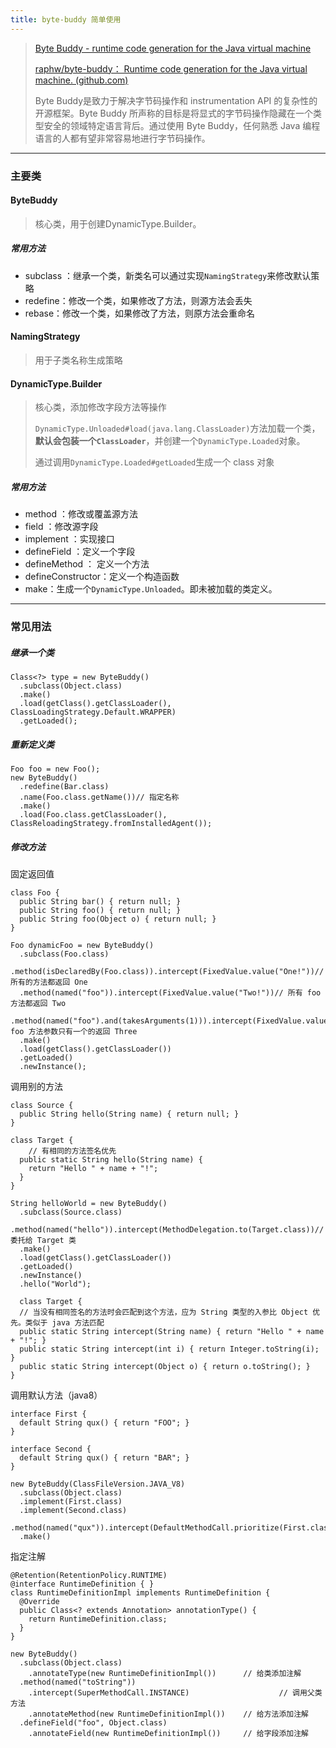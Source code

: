 ```yaml
---
title: byte-buddy 简单使用
---
```


> [Byte Buddy - runtime code generation for the Java virtual machine](https://bytebuddy.net/#/tutorial)
>
> [raphw/byte-buddy： Runtime code generation for the Java virtual machine. (github.com)](https://github.com/raphw/byte-buddy)
>
> Byte Buddy是致力于解决字节码操作和 instrumentation API 的复杂性的开源框架。Byte Buddy 所声称的目标是将显式的字节码操作隐藏在一个类型安全的领域特定语言背后。通过使用 Byte Buddy，任何熟悉 Java 编程语言的人都有望非常容易地进行字节码操作。



------



### 主要类

#### ByteBuddy

> 核心类，用于创建DynamicType.Builder。

##### 常用方法

- subclass ：继承一个类，新类名可以通过实现`NamingStrategy`来修改默认策略
- redefine：修改一个类，如果修改了方法，则源方法会丢失
- rebase：修改一个类，如果修改了方法，则原方法会重命名

#### NamingStrategy

> 用于子类名称生成策略

#### DynamicType.Builder

> 核心类，添加修改字段方法等操作
>
> `DynamicType.Unloaded#load(java.lang.ClassLoader)`方法加载一个类，**默认会包装一个`ClassLoader`**，并创建一个`DynamicType.Loaded`对象。
>
> 通过调用`DynamicType.Loaded#getLoaded`生成一个 class 对象

##### 常用方法

- method ：修改或覆盖源方法
- field ：修改源字段
- implement ：实现接口
- defineField ：定义一个字段
- defineMethod ： 定义一个方法
- defineConstructor：定义一个构造函数
- make：生成一个`DynamicType.Unloaded`。即未被加载的类定义。



------



### 常见用法

##### 继承一个类

```
Class<?> type = new ByteBuddy()
  .subclass(Object.class)
  .make()
  .load(getClass().getClassLoader(), ClassLoadingStrategy.Default.WRAPPER)
  .getLoaded();
```

##### 重新定义类

```
Foo foo = new Foo();
new ByteBuddy()
  .redefine(Bar.class)
  .name(Foo.class.getName())// 指定名称
  .make()
  .load(Foo.class.getClassLoader(), ClassReloadingStrategy.fromInstalledAgent());
```

##### 修改方法

固定返回值

```
class Foo {
  public String bar() { return null; }
  public String foo() { return null; }
  public String foo(Object o) { return null; }
}
 
Foo dynamicFoo = new ByteBuddy()
  .subclass(Foo.class)
  .method(isDeclaredBy(Foo.class)).intercept(FixedValue.value("One!"))// 所有的方法都返回 One
  .method(named("foo")).intercept(FixedValue.value("Two!"))// 所有 foo 方法都返回 Two
  .method(named("foo").and(takesArguments(1))).intercept(FixedValue.value("Three!"))// foo 方法参数只有一个的返回 Three
  .make()
  .load(getClass().getClassLoader())
  .getLoaded()
  .newInstance();

```

调用别的方法

```
class Source {
  public String hello(String name) { return null; }
}
 
class Target {
	// 有相同的方法签名优先
  public static String hello(String name) {
    return "Hello " + name + "!";
  }
}
 
String helloWorld = new ByteBuddy()
  .subclass(Source.class)
  .method(named("hello")).intercept(MethodDelegation.to(Target.class))// 委托给 Target 类
  .make()
  .load(getClass().getClassLoader())
  .getLoaded()
  .newInstance()
  .hello("World");
  
  class Target {
  // 当没有相同签名的方法时会匹配到这个方法，应为 String 类型的入参比 Object 优先。类似于 java 方法匹配
  public static String intercept(String name) { return "Hello " + name + "!"; }
  public static String intercept(int i) { return Integer.toString(i); }
  public static String intercept(Object o) { return o.toString(); }
}
```

调用默认方法（java8）

```
interface First {
  default String qux() { return "FOO"; }
}
 
interface Second {
  default String qux() { return "BAR"; }
}

new ByteBuddy(ClassFileVersion.JAVA_V8)
  .subclass(Object.class)
  .implement(First.class)
  .implement(Second.class)
  .method(named("qux")).intercept(DefaultMethodCall.prioritize(First.class))
  .make()
```

指定注解

```
@Retention(RetentionPolicy.RUNTIME)
@interface RuntimeDefinition { }
class RuntimeDefinitionImpl implements RuntimeDefinition {
  @Override
  public Class<? extends Annotation> annotationType() {
    return RuntimeDefinition.class;
  }
}

new ByteBuddy()
  .subclass(Object.class)
    .annotateType(new RuntimeDefinitionImpl())		// 给类添加注解
  .method(named("toString"))
    .intercept(SuperMethodCall.INSTANCE)					// 调用父类方法
    .annotateMethod(new RuntimeDefinitionImpl()) 	// 给方法添加注解
  .defineField("foo", Object.class)
    .annotateField(new RuntimeDefinitionImpl())		// 给字段添加注解
```

